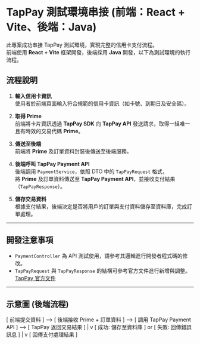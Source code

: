 # TapPay 測試環境串接 (前端：React + Vite、後端：Java)

此專案成功串接 TapPay 測試環境，實現完整的信用卡支付流程。  
前端使用 **React + Vite** 框架開發，後端採用 **Java** 開發，以下為測試環境的執行流程。

## 流程說明

1. **輸入信用卡資訊**  
   使用者於前端頁面輸入符合規範的信用卡資訊（如卡號、到期日及安全碼）。

2. **取得 Prime**  
   前端將卡片資訊透過 **TapPay SDK** 向 **TapPay API** 發送請求，取得一組唯一且有時效的交易代碼 **Prime**。

3. **傳送至後端**  
   前端將 **Prime** 及訂單資料封裝後傳送至後端服務。

4. **後端呼叫 TapPay Payment API**  
   後端調用 `PaymentService`，依照 DTO 中的 `TapPayRequest` 格式，  
   將 **Prime** 及訂單資料傳送至 **TapPay Payment API**，並接收支付結果（`TapPayResponse`）。

5. **儲存交易資料**  
   根據支付結果，後端決定是否將用戶的訂單與支付資料儲存至資料庫，完成訂單處理。

---

## 開發注意事項

- `PaymentController` 為 API 測試使用，請參考其邏輯進行開發者程式碼的修改。  
- `TapPayRequest` 與 `TapPayResponse` 的結構可參考官方文件進行新增與調整。  
  [TapPay 官方文件](https://docs.tappaysdk.com/tutorial/zh/back.html#pay-by-prime-api)

---

## 示意圖 (後端流程)

[ 前端提交資料 ] --> [ 後端接收 Prime + 訂單資料 ] --> [ 調用 TapPay Payment API ] --> [ TapPay 返回交易結果 ]
                                                                                          |
                                                                                          v
                                                                     [ 成功: 儲存至資料庫 ] or [ 失敗: 回傳錯誤訊息 ]
                                                                                          |
                                                                                          v
                                                                                 [ 回傳支付處理結果 ]
